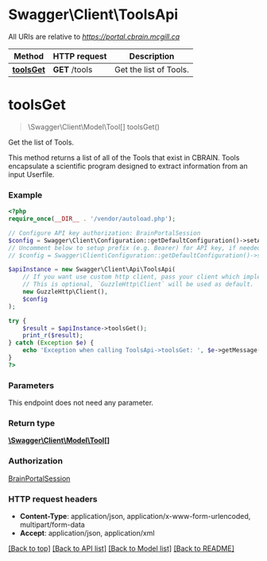 # Swagger\Client\ToolsApi

All URIs are relative to *https://portal.cbrain.mcgill.ca*

Method | HTTP request | Description
------------- | ------------- | -------------
[**toolsGet**](ToolsApi.md#toolsGet) | **GET** /tools | Get the list of Tools.


# **toolsGet**
> \Swagger\Client\Model\Tool[] toolsGet()

Get the list of Tools.

This method returns a list of all of the Tools that exist in CBRAIN. Tools encapsulate a scientific program designed to extract information from an input Userfile.

### Example
```php
<?php
require_once(__DIR__ . '/vendor/autoload.php');

// Configure API key authorization: BrainPortalSession
$config = Swagger\Client\Configuration::getDefaultConfiguration()->setApiKey('cbrain_api_token', 'YOUR_API_KEY');
// Uncomment below to setup prefix (e.g. Bearer) for API key, if needed
// $config = Swagger\Client\Configuration::getDefaultConfiguration()->setApiKeyPrefix('cbrain_api_token', 'Bearer');

$apiInstance = new Swagger\Client\Api\ToolsApi(
    // If you want use custom http client, pass your client which implements `GuzzleHttp\ClientInterface`.
    // This is optional, `GuzzleHttp\Client` will be used as default.
    new GuzzleHttp\Client(),
    $config
);

try {
    $result = $apiInstance->toolsGet();
    print_r($result);
} catch (Exception $e) {
    echo 'Exception when calling ToolsApi->toolsGet: ', $e->getMessage(), PHP_EOL;
}
?>
```

### Parameters
This endpoint does not need any parameter.

### Return type

[**\Swagger\Client\Model\Tool[]**](../Model/Tool.md)

### Authorization

[BrainPortalSession](../../README.md#BrainPortalSession)

### HTTP request headers

 - **Content-Type**: application/json, application/x-www-form-urlencoded, multipart/form-data
 - **Accept**: application/json, application/xml

[[Back to top]](#) [[Back to API list]](../../README.md#documentation-for-api-endpoints) [[Back to Model list]](../../README.md#documentation-for-models) [[Back to README]](../../README.md)

